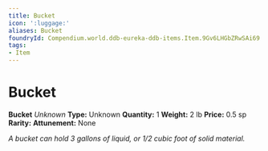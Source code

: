 ```yaml
---
title: Bucket
icon: ':luggage:'
aliases: Bucket
foundryId: Compendium.world.ddb-eureka-ddb-items.Item.9Gv6LHGbZRwSAi69
tags:
- Item
---
```


# Bucket

**Bucket**
_Unknown_
**Type:** Unknown
**Quantity:** 1
**Weight:** 2 lb
**Price:** 0.5 sp
**Rarity:** 
**Attunement:** None

*A bucket can hold 3 gallons of liquid, or 1/2 cubic foot of solid material.*